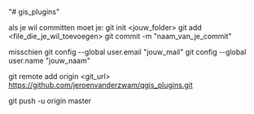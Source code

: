 "# gis_plugins" 

als je wil committen moet je:
git init <jouw_folder>
git add <file_die_je_wil_toevoegen>
git commit -m "naam_van_je_commit"

misschien
git config --global user.email "jouw_mail"
git config --global user.name "jouw_naam"

git remote add origin <git_url>
https://github.com/jeroenvanderzwam/qgis_plugins.git

git push -u origin master